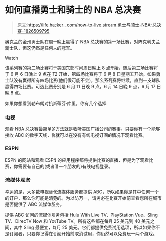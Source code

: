 # 如何直播勇士和骑士的 NBA 总决赛

> 原文:[https://life hacker . com/how-to-live stream 勇士与骑士-NBA-总决赛-1826509795](https://lifehacker.com/how-to-livestream-the-warriors-and-cavaliers-nba-finals-1826509795)

奥克兰的金州勇士队在周一晚上赢得了 NBA 总决赛的第一场比赛，对阵克利夫兰骑士队，但这仍然是任何人的冠军。

Watch

该系列赛的第二场比赛将于美国东部时间周日晚上 8 点开始，随后第三场比赛将于 6 月 6 日晚上 9 点在 T2 开始，第四场比赛将于 6 月 8 日星期五开始。如果勇士队没有赢得所有四场比赛(他们很可能不会)，那么系列赛将继续，直到一支球队赢得四场比赛。可选比赛分别是 6 月 11 日晚 9 点，6 月 14 日晚 9 点，6 月 17 日晚 8 点。

如果你想看到勒布朗对抗斯蒂芬·库里，你有几个选择

### 电视

观看 NBA 总决赛最简单的方法就是收听美国广播公司的赛事。只要你有一个能够接收 ABC 的数字天线，你就可以在没有有线电视订阅的情况下观看比赛。

### ESPN

ESPN 的网站和观看 ESPN 的应用程序都将提供比赛的直播，但是为了观看比赛，你需要有自己的(或者借一个朋友的)有线电视登录。

### 流媒体服务

幸运的是，大多数电视替代流媒体服务都提供 ABC，所以如果你是其中任何一个的订户，那么你可能是清楚的。为以防万一，请务必在比赛开始前查看您所在城市是否提供了 ABC 流媒体服务。

提供 ABC 访问的流媒体服务包括 Hulu With Live TV、PlayStation Vue、Sling TV、DirecTV Now 和 YouTube TV。所有这些都在每月 25 美元到 40 美元之间，其中 Sling 最便宜，每月 25 美元。它们都提供免费试用选项，所以如果你不是订阅者，只要你记得在订阅开始前取消试用，你仍然可以免费玩一两个游戏。